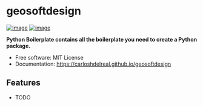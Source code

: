 # geosoftdesign


[![image](https://img.shields.io/pypi/v/geosoftdesign.svg)](https://pypi.python.org/pypi/geosoftdesign)
[![image](https://img.shields.io/conda/vn/conda-forge/geosoftdesign.svg)](https://anaconda.org/conda-forge/geosoftdesign)


**Python Boilerplate contains all the boilerplate you need to create a Python package.**


-   Free software: MIT License
-   Documentation: https://carloshdelreal.github.io/geosoftdesign
    

## Features

-   TODO
